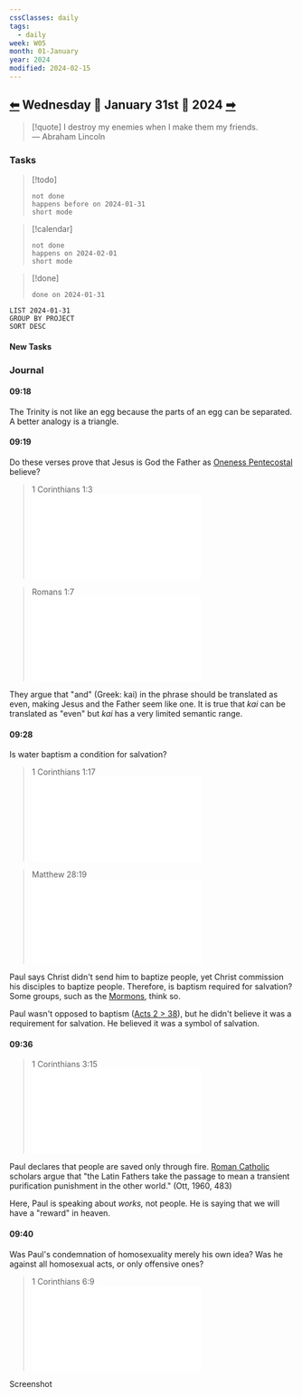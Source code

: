 ```yaml
---
cssClasses: daily
tags:
  - daily
week: W05
month: 01-January
year: 2024
modified: 2024-02-15
---
```

  
## [⬅](./2024-01-30.md) Wednesday 🔹 January 31st 🔹 2024 [➡](../02-February-2024/2024.02.01.md)  
  
> [!quote] I destroy my enemies when I make them my friends.  
> — Abraham Lincoln  
  
### Tasks  
  
> [!todo]  
> ```tasks  
> not done  
> happens before on 2024-01-31  
> short mode  
> ```  
  
> [!calendar]  
> ```tasks  
> not done  
> happens on 2024-02-01  
> short mode  
> ```  
  
> [!done]  
> ```tasks  
> done on 2024-01-31  
> ```  
  
```toggl  
LIST 2024-01-31  
GROUP BY PROJECT  
SORT DESC  
```  
  
#### New Tasks  
  
### Journal  
  
#### 09:18  
  
The Trinity is not like an egg because the parts of an egg can be separated. A better analogy is a triangle.  
  
#### 09:19  
  
Do these verses prove that Jesus is God the Father as [Oneness Pentecostal](Oneness%20Pentecostal.md) believe?  
  
> 1 Corinthians 1:3  
> ![1 Cor 1 > 3](1%20Cor%201.md#3)  
  
> Romans 1:7  
> ![Rom 1 > 7](Rom%201.md#7)  
  
They argue that "and" (Greek: kai) in the phrase should be translated as even, making Jesus and the Father seem like one. It is true that *kai* can be translated as "even" but *kai* has a very limited semantic range.  
  
#### 09:28  
  
Is water baptism a condition for salvation?  
  
> 1 Corinthians 1:17  
> ![ 1 Cor 1 > 17](1%20Cor%201.md#17)  
  
> Matthew 28:19  
> ![Matt 28 > 19](Matt%2028.md#19)  
  
Paul says Christ didn't send him to baptize people, yet Christ commission his disciples to baptize people. Therefore, is baptism required for salvation? Some groups, such as the [Mormons](Mormons.md), think so.  
  
 Paul wasn't opposed to baptism ([Acts 2 > 38](../../../../../Acts%202.md#38)), but he didn't believe it was a requirement for salvation. He believed it was a symbol of salvation.  
  
#### 09:36  
  
> 1 Corinthians 3:15  
> ![1 Cor 3 > 15](1%20Cor%203.md#15)  
  
Paul declares that people are saved only through fire. [Roman Catholic](Roman%20Catholic.md) scholars argue that "the Latin Fathers take the passage to mean a transient purification punishment in the other world." (Ott, 1960, 483)  
  
Here, Paul is speaking about *works,* not people. He is saying that we will have a "reward" in heaven.  
  
#### 09:40  
  
Was Paul's condemnation of homosexuality merely his own idea? Was he against all homosexual acts, or only offensive ones?  
  
> 1 Corinthians 6:9  
> ![1 Cor 6 > 9](1%20Cor%206.md#9)  
  
Screenshot  
  
[//begin]: # "Autogenerated link references for markdown compatibility"  
[2024-01-30|⬅]: 2024-01-30 "2024-01-30"  
[2024.02.01|➡]: <../24.02 February/2024.02.01> "2024.02.01"  
[//end]: # "Autogenerated link references"